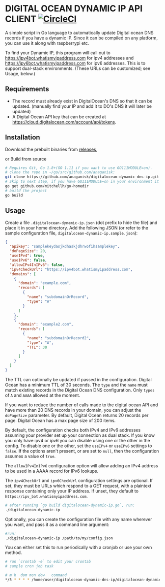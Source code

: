 # DIGITAL OCEAN DYNAMIC IP API CLIENT [![CircleCI](https://circleci.com/gh/anaganisk/digitalocean-dynamic-dns-ip/tree/master.svg?style=svg)](https://circleci.com/gh/anaganisk/digitalocean-dynamic-dns-ip/tree/master)

A simple script in Go language to automatically update Digital ocean DNS records if you have a dynamic IP. Since it can be compiled on any platform, you can use it along with raspberrypi etc.

To find your Dynamic IP, this program will call out to https://ipv4bot.whatismyipaddress.com for ipv4 addresses and https://ipv6bot.whatismyipaddress.com for ipv6 addresses. This is to support dual-stack environments. (These URLs can be customized; see Usage, below.)

## Requirements

- The record must already exist in DigitalOcean's DNS so that it can be updated.
  (manually find your IP and add it to DO's DNS it will later be updated)
- A Digital Ocean API key that can be created at https://cloud.digitalocean.com/account/api/tokens.

## Installation

Download the prebuilt binaries from [releases](https://github.com/anaganisk/digitalocean-dynamic-dns-ip/releases),

or Build from source

```bash
# Requires Git, Go 1.8+(GO 1.11 if you want to use GO111MODULE=on).
# clone the repo in ~/go/src/github.com/anaganisk:
git clone https://github.com/anaganisk/digitalocean-dynamic-dns-ip.git
# Skip to next step, if you have GO111MODULE=on in your environment it is fetched automatically
go get github.com/mitchellh/go-homedir
# build the project
go build
```

## Usage

Create a file `.digitalocean-dynamic-ip.json` (dot prefix to hide the file) and place it in your home directory. Add the following JSON (or refer to the sample configuration file, `digitalocean-dynamic-ip.sample.json`):

```json
{
  "apikey": "samplekeydasjkdhaskjdhrwofihsamplekey",
  "doPageSize": 20,
  "useIPv4": true,
  "useIPv6": false,
  "allowIPv4InIPv6": false,
  "ipv4CheckUrl": "https://ipv4bot.whatismyipaddress.com",
  "domains": [
    {
      "domain": "example.com",
      "records": [
        {
          "name": "subdomainOrRecord",
          "type": "A"
        }
      ]
    },
    {
      "domain": "example2.com",
      "records": [
        {
          "name": "subdomainOrRecord2",
          "type": "A",
          "TTL": 30
        }
      ]
    }
  ]
}
```

The TTL can optionally be updated if passed in the configuration. Digital Ocean has a minimum TTL of 30 seconds. The `type` and the `name` must match existing records in the Digital Ocean DNS configuration. Only `types` of `A` and `AAAA` allowed at the moment.

If you want to reduce the number of calls made to the digital ocean API and have more than 20 DNS records in your domain, you can adjust the `doPageSize` parameter. By default, Digital Ocean returns 20 records per page. Digital Ocean has a max page size of 200 items.

By default, the configuration checks both IPv4 and IPv6 addresses assuming your provider set up your connection as dual stack. If you know you only have ipv4 or ipv6 you can disable using one or the other in the config. To disable one or the other, set the `useIPv4` or `useIPv6` settings to `false`. If the options aren't present, or are set to `null`, then the configuration assumes a value of `true`.

The `allowIPv4InIPv6` configuration option will allow adding an IPv4 address to be used in a AAAA record for IPv6 lookups.

The `ipv4CheckUrl` and `ipv6CheckUrl` configuration settings are optional. If set, they must be URLs which respond to a GET request, with a plaintext response containing only your IP address. If unset, they default to `https://ipv_bot.whatismyipaddress.com`.

```bash
# after running `go build digitalocean-dynamic-ip.go`, run:
./digitalocean-dynamic-ip
```

Optionally, you can create the configuration file with any name wherever you want, and pass it as a command line argument:

```bash
#run:
./digitalocean-dynamic-ip /path/to/my/config.json
```

You can either set this to run periodically with a cronjob or use your own method.

```bash
# run `crontab -e` to edit your crontab
# sample cron job task

# m h  dom mon dow   command
*/5 * * * * /home/user/digitalocean-dynamic-dns-ip/digitalocean-dynamic-ip
```
